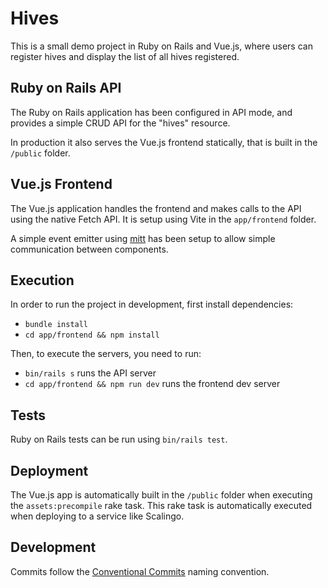 # Hives

This is a small demo project in Ruby on Rails and Vue.js, where users can register hives and display the list of all hives registered.

## Ruby on Rails API

The Ruby on Rails application has been configured in API mode, and provides a simple CRUD API for the "hives" resource.

In production it also serves the Vue.js frontend statically, that is built in the `/public` folder.

## Vue.js Frontend

The Vue.js application handles the frontend and makes calls to the API using the native Fetch API. It is setup using Vite in the `app/frontend` folder.

A simple event emitter using [mitt](https://github.com/developit/mitt) has been setup to allow simple communication between components.

## Execution

In order to run the project in development, first install dependencies:

- `bundle install`
- `cd app/frontend && npm install`

Then, to execute the servers, you need to run:

- `bin/rails s` runs the API server
- `cd app/frontend && npm run dev` runs the frontend dev server

## Tests

Ruby on Rails tests can be run using `bin/rails test`.

## Deployment

The Vue.js app is automatically built in the `/public` folder when executing the `assets:precompile` rake task.
This rake task is automatically executed when deploying to a service like Scalingo.

## Development

Commits follow the [Conventional Commits](https://www.conventionalcommits.org/en/v1.0.0/) naming convention.